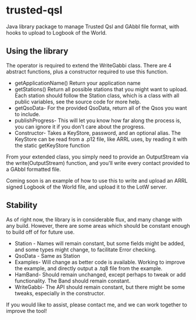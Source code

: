 trusted-qsl
===========

Java library package to manage Trusted Qsl and GAbbI file format, with hooks to upload to Logbook of the World.

## Using the library

The operator is required to extend the WriteGabbi class. There are 4 abstract functions, plus a constructor required to use this function.

* getApplicationName() Return your application name
* getStations() Return all possible stations that you might want to upload. Each station should follow the Station class, which is a class with all public variables, see the source code for more help.
* getQsoData- For the provided QsoData, return all of the Qsos you want to include.
* publishProgress- This will let you know how far along the process is, you can ignore it if you don't care about the progress.
* Constructor- Takes a KeyStore, password, and an optional alias. The KeyStore can be read from a .p12 file, like ARRL uses, by reading it with the static getKeyStore function

From your extended class, you simply need to provide an OutputStream via the write(OutputStream) function, and you'll write every contact provided to a GAbbI formatted file. 

Coming soon is an example of how to use this to write and upload an ARRL signed Logbook of the World file, and upload it to the LotW server.

## Stability

As of right now, the library is in considerable flux, and many change with any build. However, there are some areas which should be constant enough to build off of for future use.

* Station - Names will remain constant, but some fields might be added, and some types might change, to facilitate Error checking.
* QsoData - Same as Station
* Examples- Will change as better code is available. Working to improve the example, and directly output a .tq8 file from the example.
* HamBand- Should remain unchanged, except perhaps to tweak or add functionality. The Band should remain constant.
* WriteGabbi- The API should remain constant, but there might be some tweaks, especially in the constructor.


If you would like to assist, please contact me, and we can work together to improve the tool!
